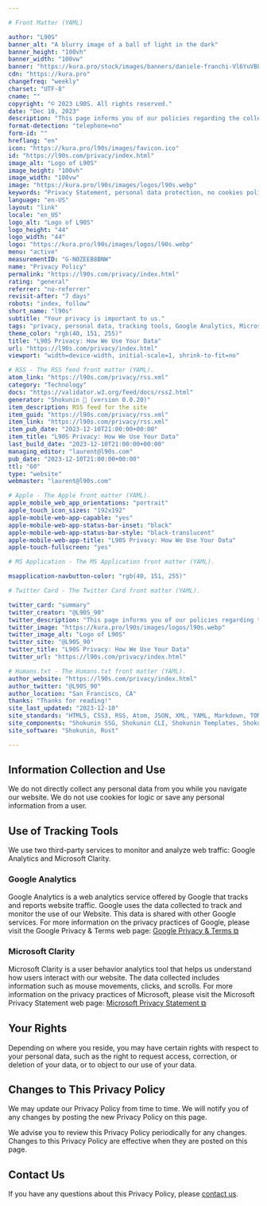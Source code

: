 ```yaml
---

# Front Matter (YAML)

author: "L90S"
banner_alt: "A blurry image of a ball of light in the dark"
banner_height: "100vh"
banner_width: "100vw"
banner: "https://kura.pro/stock/images/banners/daniele-franchi-Vl6YuVBLEys.webp"
cdn: "https://kura.pro"
changefreq: "weekly"
charset: "UTF-8"
cname: ""
copyright: "© 2023 L90S. All rights reserved."
date: "Dec 10, 2023"
description: "This page informs you of our policies regarding the collection, use, and disclosure of personal data when you use our Website"
format-detection: "telephone=no"
form-id: ""
hreflang: "en"
icon: "https://kura.pro/l90s/images/favicon.ico"
id: "https://l90s.com/privacy/index.html"
image_alt: "Logo of L90S"
image_height: "100vh"
image_width: "100vw"
image: "https://kura.pro/l90s/images/logos/l90s.webp"
keywords: "Privacy Statement, personal data protection, no cookies policy, no personal information collection, use of Google Analytics, use of Microsoft Clarity, user behaviour analytics, website traffic monitoring, user data rights, privacy policy updates."
language: "en-US"
layout: "link"
locale: "en_US"
logo_alt: "Logo of L90S"
logo_height: "44"
logo_width: "44"
logo: "https://kura.pro/l90s/images/logos/l90s.webp"
menu: "active"
measurementID: "G-N0ZEEB8BNW"
name: "Privacy Policy"
permalink: "https://l90s.com/privacy/index.html"
rating: "general"
referrer: "no-referrer"
revisit-after: "7 days"
robots: "index, follow"
short_name: "l90s"
subtitle: "Your privacy is important to us."
tags: "privacy, personal data, tracking tools, Google Analytics, Microsoft Clarity, user behaviour analytics, mouse movements, clicks, scrolls, rights, contact"
theme_color: "rgb(40, 151, 255)"
title: "L90S Privacy: How We Use Your Data"
url: "https://l90s.com/privacy/index.html"
viewport: "width=device-width, initial-scale=1, shrink-to-fit=no"

# RSS - The RSS feed front matter (YAML).
atom_link: "https://l90s.com/privacy/rss.xml"
category: "Technology"
docs: "https://validator.w3.org/feed/docs/rss2.html"
generator: "Shokunin 🦀 (version 0.0.20)"
item_description: RSS feed for the site
item_guid: "https://l90s.com/privacy/rss.xml"
item_link: "https://l90s.com/privacy/rss.xml"
item_pub_date: "2023-12-10T21:00:00+00:00"
item_title: "L90S Privacy: How We Use Your Data"
last_build_date: "2023-12-10T21:00:00+00:00"
managing_editor: "laurent@l90s.com"
pub_date: "2023-12-10T21:00:00+00:00"
ttl: "60"
type: "website"
webmaster: "laurent@l90s.com"

# Apple - The Apple front matter (YAML).
apple_mobile_web_app_orientations: "portrait"
apple_touch_icon_sizes: "192x192"
apple-mobile-web-app-capable: "yes"
apple-mobile-web-app-status-bar-inset: "black"
apple-mobile-web-app-status-bar-style: "black-translucent"
apple-mobile-web-app-title: "L90S Privacy: How We Use Your Data"
apple-touch-fullscreen: "yes"

# MS Application - The MS Application front matter (YAML).

msapplication-navbutton-color: "rgb(40, 151, 255)"

# Twitter Card - The Twitter Card front matter (YAML).

twitter_card: "summary"
twitter_creator: "@L90S_90"
twitter_description: "This page informs you of our policies regarding the collection, use, and disclosure of personal data when you use our Website"
twitter_image: "https://kura.pro/l90s/images/logos/l90s.webp"
twitter_image_alt: "Logo of L90S"
twitter_site: "@L90S_90"
twitter_title: "L90S Privacy: How We Use Your Data"
twitter_url: "https://l90s.com/privacy/index.html"

# Humans.txt - The Humans.txt front matter (YAML).
author_website: "https://l90s.com/privacy/index.html"
author_twitter: "@L90S_90"
author_location: "San Francisco, CA"
thanks: "Thanks for reading!"
site_last_updated: "2023-12-10"
site_standards: "HTML5, CSS3, RSS, Atom, JSON, XML, YAML, Markdown, TOML"
site_components: "Shokunin SSG, Shokunin CLI, Shokunin Templates, Shokunin Themes, Kaishi SSG, Kaishi CLI, Kaishi Templates, Kaishi Themes"
site_software: "Shokunin, Rust"

---
```


## Information Collection and Use

We do not directly collect any personal data from you while you navigate our website. We do not use cookies for logic or save any personal information from a user.

## Use of Tracking Tools

We use two third-party services to monitor and analyze web traffic: Google Analytics and Microsoft Clarity.

### Google Analytics

Google Analytics is a web analytics service offered by Google that tracks and reports website traffic. Google uses the data collected to track and monitor the use of our Website. This data is shared with other Google services. For more information on the privacy practices of Google, please visit the Google Privacy & Terms web page: [Google Privacy & Terms ⧉](https://policies.google.com/privacy)

### Microsoft Clarity

Microsoft Clarity is a user behavior analytics tool that helps us understand how users interact with our website. The data collected includes information such as mouse movements, clicks, and scrolls. For more information on the privacy practices of Microsoft, please visit the Microsoft Privacy Statement web page: [Microsoft Privacy Statement ⧉](https://privacy.microsoft.com/en-us/privacystatement)

## Your Rights

Depending on where you reside, you may have certain rights with respect to your personal data, such as the right to request access, correction, or deletion of your data, or to object to our use of your data.

## Changes to This Privacy Policy

We may update our Privacy Policy from time to time. We will notify you of any changes by posting the new Privacy Policy on this page.

We advise you to review this Privacy Policy periodically for any changes. Changes to this Privacy Policy are effective when they are posted on this page.

## Contact Us

If you have any questions about this Privacy Policy, please
[contact us](/contact/index.html).
